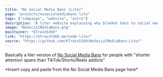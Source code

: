 ```yaml
---
title: "No Social Media Bans (Lite)"
page: "projects/nosocialmediabans-lite"
tags: ["campaign", "website", "astro"]
description: "A liter website explaining why blanket bans to social media is a bad idea."
image: "NoSocialMediaBans.png"
maintainer: "KTrain5369"
link: "https://ktrain5369.me/nsmb-lite/"
source: "https://github.com/KTrain5169/NoSocialMediaBans-Lite/"
---
```


Basically a liter version of [No Social Media Bans](/projects/nosocialmediabans) for people with "shorter attention spans than TikTok/Shorts/Reels addicts"

\*Insert copy and paste from the No Social Media Bans page here\*
